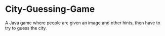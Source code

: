 # City-Guessing-Game
A Java game where people are given an image and other hints, then have to try to guess the city. 
